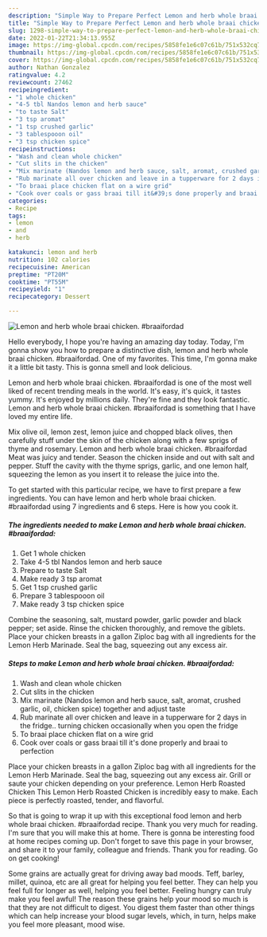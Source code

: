 ```yaml
---
description: "Simple Way to Prepare Perfect Lemon and herb whole braai chicken. #braaifordad"
title: "Simple Way to Prepare Perfect Lemon and herb whole braai chicken. #braaifordad"
slug: 1298-simple-way-to-prepare-perfect-lemon-and-herb-whole-braai-chicken-braaifordad
date: 2022-01-22T21:34:13.955Z
image: https://img-global.cpcdn.com/recipes/5858fe1e6c07c61b/751x532cq70/lemon-and-herb-whole-braai-chicken-braaifordad-recipe-main-photo.jpg
thumbnail: https://img-global.cpcdn.com/recipes/5858fe1e6c07c61b/751x532cq70/lemon-and-herb-whole-braai-chicken-braaifordad-recipe-main-photo.jpg
cover: https://img-global.cpcdn.com/recipes/5858fe1e6c07c61b/751x532cq70/lemon-and-herb-whole-braai-chicken-braaifordad-recipe-main-photo.jpg
author: Nathan Gonzalez
ratingvalue: 4.2
reviewcount: 27462
recipeingredient:
- "1 whole chicken"
- "4-5 tbl Nandos lemon and herb sauce"
- "to taste Salt"
- "3 tsp aromat"
- "1 tsp crushed garlic"
- "3 tablespooon oil"
- "3 tsp chicken spice"
recipeinstructions:
- "Wash and clean whole chicken"
- "Cut slits in the chicken"
- "Mix marinate (Nandos lemon and herb sauce, salt, aromat, crushed garlic, oil, chicken spice) together and adjust taste"
- "Rub marinate all over chicken and leave in a tupperware for 2 days in the fridge.. turning chicken occasionally when you open the fridge"
- "To braai place chicken flat on a wire grid"
- "Cook over coals or gass braai till it&#39;s done properly and braai to perfection"
categories:
- Recipe
tags:
- lemon
- and
- herb

katakunci: lemon and herb 
nutrition: 102 calories
recipecuisine: American
preptime: "PT20M"
cooktime: "PT55M"
recipeyield: "1"
recipecategory: Dessert

---
```



![Lemon and herb whole braai chicken. #braaifordad](https://img-global.cpcdn.com/recipes/5858fe1e6c07c61b/751x532cq70/lemon-and-herb-whole-braai-chicken-braaifordad-recipe-main-photo.jpg)

Hello everybody, I hope you're having an amazing day today. Today, I'm gonna show you how to prepare a distinctive dish, lemon and herb whole braai chicken. #braaifordad. One of my favorites. This time, I'm gonna make it a little bit tasty. This is gonna smell and look delicious.

Lemon and herb whole braai chicken. #braaifordad is one of the most well liked of recent trending meals in the world. It's easy, it's quick, it tastes yummy. It's enjoyed by millions daily. They're fine and they look fantastic. Lemon and herb whole braai chicken. #braaifordad is something that I have loved my entire life.

Mix olive oil, lemon zest, lemon juice and chopped black olives, then carefully stuff under the skin of the chicken along with a few sprigs of thyme and rosemary. Lemon and herb whole braai chicken. #braaifordad Meat was juicy and tender. Season the chicken inside and out with salt and pepper. Stuff the cavity with the thyme sprigs, garlic, and one lemon half, squeezing the lemon as you insert it to release the juice into the.


To get started with this particular recipe, we have to first prepare a few ingredients. You can have lemon and herb whole braai chicken. #braaifordad using 7 ingredients and 6 steps. Here is how you cook it.

<!--inarticleads1-->

##### The ingredients needed to make Lemon and herb whole braai chicken. #braaifordad:

1. Get 1 whole chicken
1. Take 4-5 tbl Nandos lemon and herb sauce
1. Prepare to taste Salt
1. Make ready 3 tsp aromat
1. Get 1 tsp crushed garlic
1. Prepare 3 tablespooon oil
1. Make ready 3 tsp chicken spice


Combine the seasoning, salt, mustard powder, garlic powder and black pepper; set aside. Rinse the chicken thoroughly, and remove the giblets. Place your chicken breasts in a gallon Ziploc bag with all ingredients for the Lemon Herb Marinade. Seal the bag, squeezing out any excess air. 

<!--inarticleads2-->

##### Steps to make Lemon and herb whole braai chicken. #braaifordad:

1. Wash and clean whole chicken
1. Cut slits in the chicken
1. Mix marinate (Nandos lemon and herb sauce, salt, aromat, crushed garlic, oil, chicken spice) together and adjust taste
1. Rub marinate all over chicken and leave in a tupperware for 2 days in the fridge.. turning chicken occasionally when you open the fridge
1. To braai place chicken flat on a wire grid
1. Cook over coals or gass braai till it&#39;s done properly and braai to perfection


Place your chicken breasts in a gallon Ziploc bag with all ingredients for the Lemon Herb Marinade. Seal the bag, squeezing out any excess air. Grill or saute your chicken depending on your preference. Lemon Herb Roasted Chicken This Lemon Herb Roasted Chicken is incredibly easy to make. Each piece is perfectly roasted, tender, and flavorful. 

So that is going to wrap it up with this exceptional food lemon and herb whole braai chicken. #braaifordad recipe. Thank you very much for reading. I'm sure that you will make this at home. There is gonna be interesting food at home recipes coming up. Don't forget to save this page in your browser, and share it to your family, colleague and friends. Thank you for reading. Go on get cooking!

Some grains are actually great for driving away bad moods. Teff, barley, millet, quinoa, etc are all great for helping you feel better. They can help you feel full for longer as well, helping you feel better. Feeling hungry can truly make you feel awful! The reason these grains help your mood so much is that they are not difficult to digest. You digest them faster than other things which can help increase your blood sugar levels, which, in turn, helps make you feel more pleasant, mood wise.

